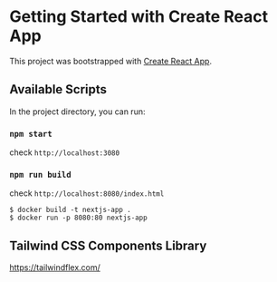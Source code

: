 # Getting Started with Create React App

This project was bootstrapped with [Create React App](https://github.com/facebook/create-react-app).

## Available Scripts

In the project directory, you can run:

### `npm start`

check `http://localhost:3080`

### `npm run build`

check `http://localhost:8080/index.html`

```
$ docker build -t nextjs-app .
$ docker run -p 8080:80 nextjs-app
```

## Tailwind CSS Components Library

https://tailwindflex.com/
